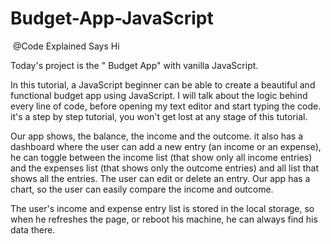 # Budget-App-JavaScript

​ @Code Explained  Says Hi

Today's project is the " Budget App" with vanilla JavaScript.

In this tutorial, a JavaScript beginner can be able to create a beautiful and functional budget app using JavaScript.
I will talk about the logic behind every line of code, before opening my text editor and start typing the code.
it's a step by step tutorial, you won't get lost at any stage of this tutorial.

Our app shows, the balance, the income and the outcome. it also has a dashboard where the user can add a new entry (an income or an expense), he can toggle between the income list (that show only all income entries) and the expenses list (that shows only the outcome entries) and all list that shows all the entries.
The user can edit or delete an entry.
Our app has a chart, so the user can easily compare the income and outcome.

The user's income and expense entry list is stored in the local storage, so when he refreshes the page, or reboot his machine, he can always find  his data there.

 
